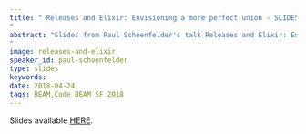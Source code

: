 ```yaml
---
title: " Releases and Elixir: Envisioning a more perfect union - SLIDES - Code BEAM SF 2018
"
abstract: "Slides from Paul Schoenfelder's talk Releases and Elixir: Envisioning a more perfect union - Code BEAM SF 2018
"
image: releases-and-elixir
speaker_id: paul-schoenfelder
type: slides
keywords: 
date: 2018-04-24
tags: BEAM,Code BEAM SF 2018
---
```

Slides available <a href="http://s3.amazonaws.com/erlang-conferences-production/media/files/000/000/893/original/Paul_Schoenfelder_-_Releases_and_Elixir_-_Envisioning_a_more_perfect_union.pdf?1524578937" target="_blank">HERE</a>.
